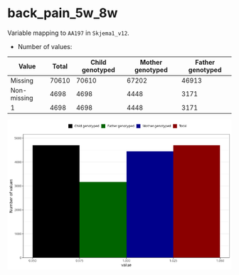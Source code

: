 # back_pain_5w_8w
Variable mapping to `AA197` in `Skjema1_v12`.
- Number of values:

| Value | Total | Child genotyped | Mother genotyped | Father genotyped |
| ----- | ----- | --------------- | ---------------- | ---------------- |
| Missing | 70610 | 70610 | 67202 | 46913 |
| Non-missing | 4698 | 4698 | 4448 | 3171 |
| 1 | 4698 | 4698 | 4448 | 3171 |



![](back_pain_5w_8w_n.png)



